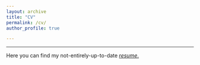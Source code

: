 ```yaml
---
layout: archive
title: "CV"
permalink: /cv/
author_profile: true

---
```

---
Here you can find my not-entirely-up-to-date [*resume*.](/files/CV.pdf)



